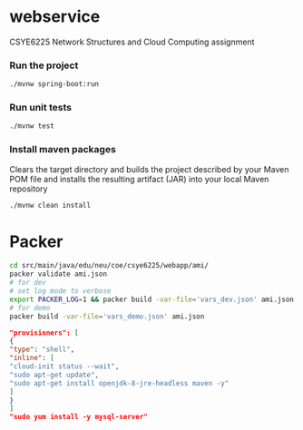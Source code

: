 # webservice
CSYE6225 Network Structures and Cloud Computing assignment

### Run the project ###
```bash
./mvnw spring-boot:run
```

### Run unit tests ###
```bash
./mvnw test
```

### Install maven packages ###
Clears the target directory and builds the project described by your Maven POM file and installs the resulting artifact (JAR) into your local Maven repository
```bash
./mvnw clean install
```

# Packer
```bash
cd src/main/java/edu/neu/coe/csye6225/webapp/ami/
packer validate ami.json
# for dev
# set log mode to verbose
export PACKER_LOG=1 && packer build -var-file='vars_dev.json' ami.json
# for demo
packer build -var-file='vars_demo.json' ami.json
```
```json
"provisioners": [
{
"type": "shell",
"inline": [
"cloud-init status --wait",
"sudo apt-get update",
"sudo apt-get install openjdk-8-jre-headless maven -y"
]
}
]
"sudo yum install -y mysql-server"
```